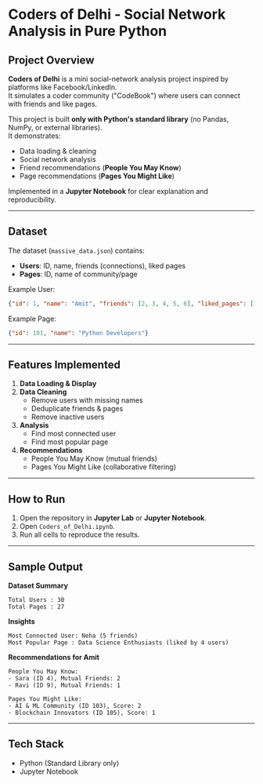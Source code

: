# Coders of Delhi - Social Network Analysis in Pure Python

## Project Overview
**Coders of Delhi** is a mini social-network analysis project inspired by platforms like Facebook/LinkedIn.  
It simulates a coder community ("CodeBook") where users can connect with friends and like pages.  

This project is built **only with Python's standard library** (no Pandas, NumPy, or external libraries).  
It demonstrates:
- Data loading & cleaning
- Social network analysis
- Friend recommendations (**People You May Know**)
- Page recommendations (**Pages You Might Like**)

Implemented in a **Jupyter Notebook** for clear explanation and reproducibility.

---

## Dataset
The dataset (`massive_data.json`) contains:
- **Users**: ID, name, friends (connections), liked pages
- **Pages**: ID, name of community/page

Example User:
```json
{"id": 1, "name": "Amit", "friends": [2, 3, 4, 5, 6], "liked_pages": [101, 102]}
```

Example Page:
```json
{"id": 101, "name": "Python Developers"}
```

---

## Features Implemented
1. **Data Loading & Display**
2. **Data Cleaning**
   - Remove users with missing names
   - Deduplicate friends & pages
   - Remove inactive users
3. **Analysis**
   - Find most connected user
   - Find most popular page
4. **Recommendations**
   - People You May Know (mutual friends)
   - Pages You Might Like (collaborative filtering)

---

## How to Run
1. Open the repository in **Jupyter Lab** or **Jupyter Notebook**.
2. Open `Coders_of_Delhi.ipynb`.
3. Run all cells to reproduce the results.

---

## Sample Output
**Dataset Summary**
```
Total Users : 30
Total Pages : 27
```

**Insights**
```
Most Connected User: Neha (5 friends)
Most Popular Page : Data Science Enthusiasts (liked by 4 users)
```

**Recommendations for Amit**
```
People You May Know:
- Sara (ID 4), Mutual Friends: 2
- Ravi (ID 9), Mutual Friends: 1

Pages You Might Like:
- AI & ML Community (ID 103), Score: 2
- Blockchain Innovators (ID 105), Score: 1
```

---

## Tech Stack
- Python (Standard Library only)
- Jupyter Notebook
